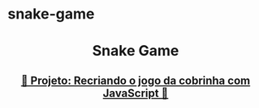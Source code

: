 # snake-game
<h1 align="center">Snake Game</h1>

<h2 align="center">
    <a href="https://web.digitalinnovation.one/project/recriando-o-jogo-da-cobrinha-com-javascript/learning/bfcd37b9-4ccf-40fb-b0ea-c2d865414a19?back=/track/html-web-developer"> 🐍 Projeto: Recriando o jogo da cobrinha com JavaScript  🐍</a>
</h2>
